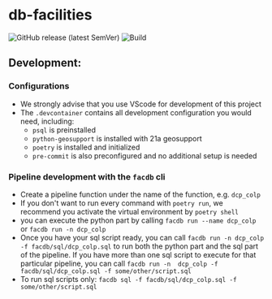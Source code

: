 # db-facilities
![GitHub release (latest SemVer)](https://img.shields.io/github/v/release/NYCPlanning/db-facilities?label=version)
![Build](https://github.com/NYCPlanning/db-facilities/workflows/Build/badge.svg)

## Development:
### Configurations
- We strongly advise that you use VScode for development of this project
- The `.devcontainer` contains all development configuration you would need, including:
    - `psql` is preinstalled
    - `python-geosupport` is installed with 21a geosupport
    - `poetry` is installed and initialized
    - `pre-commit` is also preconfigured and no additional setup is needed

### Pipeline development with the `facdb` cli
- Create a pipeline function under the name of the function, e.g. `dcp_colp`
- If you don't want to run every command with `poetry run`, we recommend you activate the virtual environment by `poetry shell`
- you can execute the python part by calling `facdb run --name dcp_colp` or `facdb run -n dcp_colp`
- Once you have your sql script ready, you can call `facdb run -n dcp_colp -f facdb/sql/dcp_colp.sql` to run both the python part and the sql part of the pipeline. If you have more than one sql script to execute for that particular pipeline, you can call `facdb run -n  dcp_colp -f facdb/sql/dcp_colp.sql -f some/other/script.sql`
- To run sql scripts only: `facdb sql -f facdb/sql/dcp_colp.sql -f some/other/script.sql`
